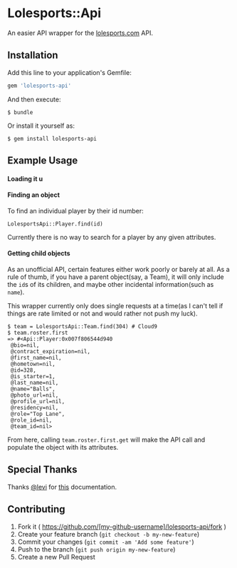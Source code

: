 # Lolesports::Api

An easier API wrapper for the [lolesports.com](http://na.lolesports.com) API.

## Installation

Add this line to your application's Gemfile:

```ruby
gem 'lolesports-api'
```

And then execute:

    $ bundle

Or install it yourself as:

    $ gem install lolesports-api

## Example Usage
#### Loading it u

#### Finding an object
To find an individual player by their id number:

```
LolesportsApi::Player.find(id)
```

Currently there is no way to search for a player by any given attributes.

#### Getting child objects

As an unofficial API, certain features either work poorly or barely at all. As a rule of thumb, if you have a parent object(say, a Team), it will only include the `id`s of its children, and maybe other incidental information(such as `name`).

This wrapper currently only does single requests at a time(as I can't tell if things are rate limited or not and would rather not push my luck).

```
$ team = LolesportsApi::Team.find(304) # Cloud9
$ team.roster.first
=> #<Api::Player:0x007f806544d940
 @bio=nil,
 @contract_expiration=nil,
 @first_name=nil,
 @hometown=nil,
 @id=328,
 @is_starter=1,
 @last_name=nil,
 @name="Balls",
 @photo_url=nil,
 @profile_url=nil,
 @residency=nil,
 @role="Top Lane",
 @role_id=nil,
 @team_id=nil>
```

From here, calling `team.roster.first.get` will make the API call and populate the object with its attributes.

## Special Thanks
Thanks [@levi](https://twitter.com/levi) for [this](https://gist.github.com/levi/e7e5e808ac0119e154ce) documentation.

## Contributing

1. Fork it ( https://github.com/[my-github-username]/lolesports-api/fork )
2. Create your feature branch (`git checkout -b my-new-feature`)
3. Commit your changes (`git commit -am 'Add some feature'`)
4. Push to the branch (`git push origin my-new-feature`)
5. Create a new Pull Request
